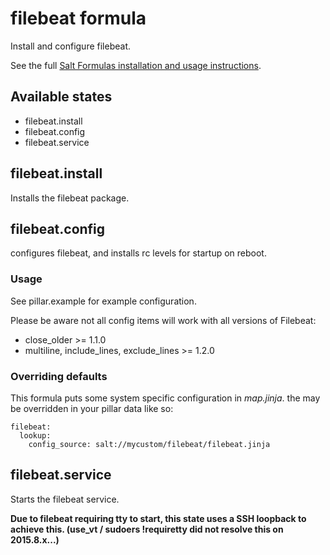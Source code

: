 # filebeat formula
Install and configure filebeat.

See the full [Salt Formulas installation and usage instructions](http://docs.saltstack.com/en/latest/topics/development/conventions/formulas.html).

## Available states

* filebeat.install
* filebeat.config
* filebeat.service

## filebeat.install

Installs the filebeat package.

## filebeat.config

configures filebeat, and installs rc levels for startup on reboot.

### Usage

See pillar.example for example configuration.

Please be aware not all config items will work with all versions of Filebeat:
* close_older >= 1.1.0
* multiline, include_lines, exclude_lines >= 1.2.0

### Overriding defaults

This formula puts some system specific configuration in _map.jinja_. the may be overridden in your pillar data like so:
```
filebeat:
  lookup:
    config_source: salt://mycustom/filebeat/filebeat.jinja
```

## filebeat.service

Starts the filebeat service. 

**Due to filebeat requiring tty to start, this state uses a SSH loopback to achieve this. (use_vt / sudoers !requiretty did not resolve this on 2015.8.x...)**
